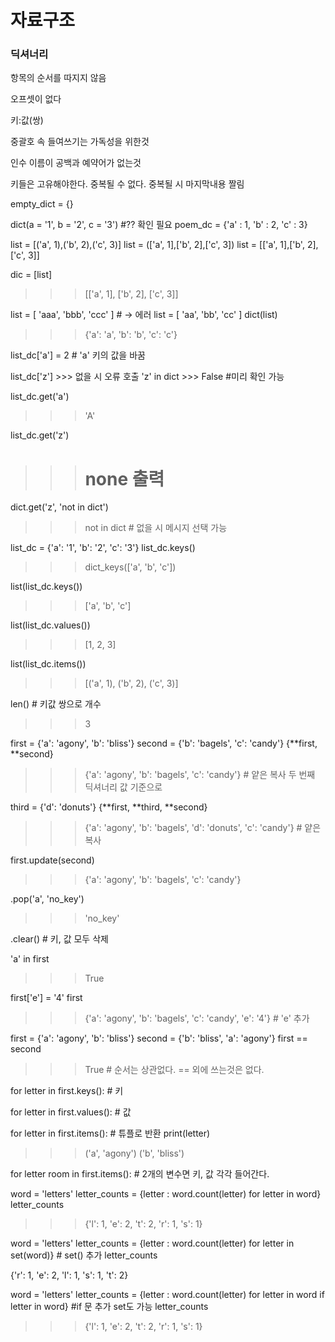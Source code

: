 자료구조
============

### 딕셔너리

항목의 순서를 따지지 않음

오프셋이 없다

키:값(쌍)

중괄호 속 들여쓰기는 가독성을 위한것

인수 이름이 공백과 예약어가 없는것

키들은 고유해야한다. 중복될 수 없다. 중복될 시 마지막내용 짤림


empty_dict = {}

dict(a = '1', b = '2', c  = '3') #?? 확인 필요
poem_dc = {'a' : 1, 'b' : 2, 'c' : 3}

list = [('a', 1),('b', 2),('c', 3)]
list = (['a', 1],['b', 2],['c', 3])
list = [['a', 1],['b', 2],['c', 3]]

dic = [list]
>>> [['a', 1], ['b', 2], ['c', 3]]



list = [ 'aaa', 'bbb', 'ccc' ] # -> 에러
list = [ 'aa', 'bb', 'cc' ]
dict(list)
>>> {'a': 'a', 'b': 'b', 'c': 'c'}

list_dc['a'] = 2 # 'a' 키의 값을 바꿈


list_dc['z'] >>> 없을 시 오류 호출
'z' in dict >>> False #미리 확인 가능

list_dc.get('a')
>>> 'A'

list_dc.get('z')
>>> # none 출력

dict.get('z', 'not in dict')
>>> not in dict # 없을 시 메시지 선택 가능

list_dc = {'a': '1', 'b': '2', 'c': '3'}
list_dc.keys()
>>> dict_keys(['a', 'b', 'c'])

list(list_dc.keys())
>>>  ['a', 'b', 'c']

list(list_dc.values())
>>> [1, 2, 3]

list(list_dc.items())
>>> [('a', 1), ('b', 2), ('c', 3)]

len() # 키값 쌍으로 개수
>>> 3



first = {'a': 'agony', 'b': 'bliss'}
second = {'b': 'bagels', 'c': 'candy'}
{**first, **second}
>>> {'a': 'agony', 'b': 'bagels', 'c': 'candy'} # 얕은 복사 두 번째 딕셔너리 값 기준으로

third = {'d': 'donuts'}
{**first, **third, **second}
>>> {'a': 'agony', 'b': 'bagels', 'd': 'donuts', 'c': 'candy'} # 얕은 복사


first.update(second)
>>> {'a': 'agony', 'b': 'bagels', 'c': 'candy'}

.pop('a', 'no_key')
>>> 'no_key'

.clear() # 키, 값 모두 삭제

'a' in first
>>> True

first['e'] = '4'
first
>>> {'a': 'agony', 'b': 'bagels', 'c': 'candy', 'e': '4'} # 'e' 추가

first = {'a': 'agony', 'b': 'bliss'}
second = {'b': 'bliss', 'a': 'agony'}
first == second
>>> True # 순서는 상관없다. == 외에 쓰는것은 없다.

for letter in first.keys(): # 키

for letter in first.values(): # 값

for letter in first.items(): # 튜플로 반환
    print(letter)
>>> ('a', 'agony')
('b', 'bliss')

for letter room in first.items(): # 2개의 변수면 키, 값 각각 들어간다.


word = 'letters'
letter_counts = {letter : word.count(letter) for letter in word}
letter_counts
>>> {'l': 1, 'e': 2, 't': 2, 'r': 1, 's': 1}

word = 'letters'
letter_counts = {letter : word.count(letter) for letter in set(word)} # set() 추가
letter_counts
>>> 
{'r': 1, 'e': 2, 'l': 1, 's': 1, 't': 2}

word = 'letters'
letter_counts = {letter : word.count(letter) for letter in word if letter in word} #if 문 추가 set도 가능
letter_counts
>>> {'l': 1, 'e': 2, 't': 2, 'r': 1, 's': 1}

